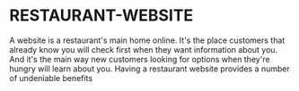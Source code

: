 # RESTAURANT-WEBSITE
A website is a restaurant's main home online. It's the place customers that already know you will check first when they want information about you. And it's the main way new customers looking for options when they're hungry will learn about you. Having a restaurant website provides a number of undeniable benefits
